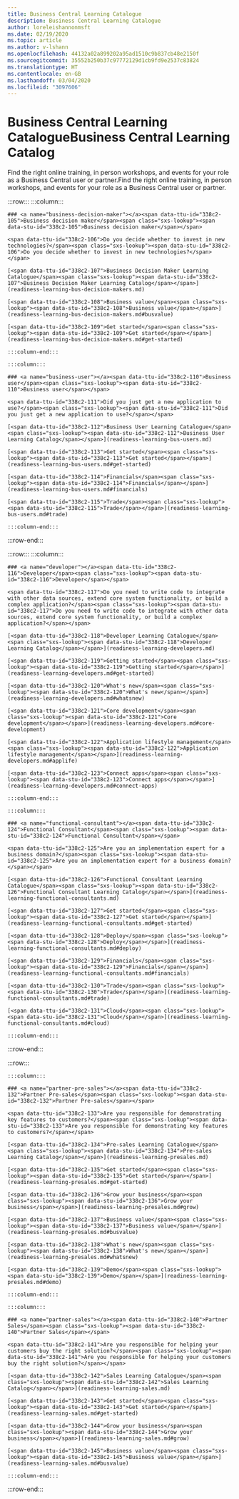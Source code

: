```yaml
---
title: Business Central Learning Catalogue
description: Business Central Learning Catalogue
author: loreleishannonmsft
ms.date: 02/19/2020
ms.topic: article
ms.author: v-lshann
ms.openlocfilehash: 44132a02a899202a95ad1510c9b837cb48e2150f
ms.sourcegitcommit: 35552b250b37c97772129d1cb9fd9e2537c83824
ms.translationtype: HT
ms.contentlocale: en-GB
ms.lasthandoff: 03/04/2020
ms.locfileid: "3097606"
---
```

# <a name="business-central-learning-catalog"></a><span data-ttu-id="338c2-103">Business Central Learning Catalogue</span><span class="sxs-lookup"><span data-stu-id="338c2-103">Business Central Learning Catalog</span></span>
<span data-ttu-id="338c2-104">Find the right online training, in person workshops, and events for your role as a Business Central user or partner.</span><span class="sxs-lookup"><span data-stu-id="338c2-104">Find the right online training, in person workshops, and events for your role as a Business Central user or partner.</span></span>

:::row:::
    :::column:::

    ### <a name="business-decision-maker"></a><span data-ttu-id="338c2-105">Business decision maker</span><span class="sxs-lookup"><span data-stu-id="338c2-105">Business decision maker</span></span>

    <span data-ttu-id="338c2-106">Do you decide whether to invest in new technologies?</span><span class="sxs-lookup"><span data-stu-id="338c2-106">Do you decide whether to invest in new technologies?</span></span> 

    [<span data-ttu-id="338c2-107">Business Decision Maker Learning Catalogue</span><span class="sxs-lookup"><span data-stu-id="338c2-107">Business Decision Maker Learning Catalog</span></span>](readiness-learning-bus-decision-makers.md)

    [<span data-ttu-id="338c2-108">Business value</span><span class="sxs-lookup"><span data-stu-id="338c2-108">Business value</span></span>](readiness-learning-bus-decision-makers.md#busvalue)

    [<span data-ttu-id="338c2-109">Get started</span><span class="sxs-lookup"><span data-stu-id="338c2-109">Get started</span></span>](readiness-learning-bus-decision-makers.md#get-started)

    :::column-end:::

    :::column:::

    ### <a name="business-user"></a><span data-ttu-id="338c2-110">Business user</span><span class="sxs-lookup"><span data-stu-id="338c2-110">Business user</span></span>

    <span data-ttu-id="338c2-111">Did you just get a new application to use?</span><span class="sxs-lookup"><span data-stu-id="338c2-111">Did you just get a new application to use?</span></span> 

    [<span data-ttu-id="338c2-112">Business User Learning Catalogue</span><span class="sxs-lookup"><span data-stu-id="338c2-112">Business User Learning Catalog</span></span>](readiness-learning-bus-users.md)

    [<span data-ttu-id="338c2-113">Get started</span><span class="sxs-lookup"><span data-stu-id="338c2-113">Get started</span></span>](readiness-learning-bus-users.md#get-started)

    [<span data-ttu-id="338c2-114">Financials</span><span class="sxs-lookup"><span data-stu-id="338c2-114">Financials</span></span>](readiness-learning-bus-users.md#financials)

    [<span data-ttu-id="338c2-115">Trade</span><span class="sxs-lookup"><span data-stu-id="338c2-115">Trade</span></span>](readiness-learning-bus-users.md#trade)

    :::column-end:::

:::row-end:::

:::row:::
    :::column:::

    ### <a name="developer"></a><span data-ttu-id="338c2-116">Developer</span><span class="sxs-lookup"><span data-stu-id="338c2-116">Developer</span></span>

    <span data-ttu-id="338c2-117">Do you need to write code to integrate with other data sources, extend core system functionality, or build a complex application?</span><span class="sxs-lookup"><span data-stu-id="338c2-117">Do you need to write code to integrate with other data sources, extend core system functionality, or build a complex application?</span></span>

    [<span data-ttu-id="338c2-118">Developer Learning Catalogue</span><span class="sxs-lookup"><span data-stu-id="338c2-118">Developer Learning Catalog</span></span>](readiness-learning-developers.md)

    [<span data-ttu-id="338c2-119">Getting started</span><span class="sxs-lookup"><span data-stu-id="338c2-119">Getting started</span></span>](readiness-learning-developers.md#get-started)

    [<span data-ttu-id="338c2-120">What's new</span><span class="sxs-lookup"><span data-stu-id="338c2-120">What's new</span></span>](readiness-learning-developers.md#whatsnew)

    [<span data-ttu-id="338c2-121">Core development</span><span class="sxs-lookup"><span data-stu-id="338c2-121">Core development</span></span>](readiness-learning-developers.md#core-development)

    [<span data-ttu-id="338c2-122">Application lifestyle management</span><span class="sxs-lookup"><span data-stu-id="338c2-122">Application lifestyle management</span></span>](readiness-learning-developers.md#applife)

    [<span data-ttu-id="338c2-123">Connect apps</span><span class="sxs-lookup"><span data-stu-id="338c2-123">Connect apps</span></span>](readiness-learning-developers.md#connect-apps)

    :::column-end:::

    :::column:::

    ### <a name="functional-consultant"></a><span data-ttu-id="338c2-124">Functional Consultant</span><span class="sxs-lookup"><span data-stu-id="338c2-124">Functional Consultant</span></span>
    
    <span data-ttu-id="338c2-125">Are you an implementation expert for a business domain?</span><span class="sxs-lookup"><span data-stu-id="338c2-125">Are you an implementation expert for a business domain?</span></span> 

    [<span data-ttu-id="338c2-126">Functional Consultant Learning Catalogue</span><span class="sxs-lookup"><span data-stu-id="338c2-126">Functional Consultant Learning Catalog</span></span>](readiness-learning-functional-consultants.md)

    [<span data-ttu-id="338c2-127">Get started</span><span class="sxs-lookup"><span data-stu-id="338c2-127">Get started</span></span>](readiness-learning-functional-consultants.md#get-started)

    [<span data-ttu-id="338c2-128">Deploy</span><span class="sxs-lookup"><span data-stu-id="338c2-128">Deploy</span></span>](readiness-learning-functional-consultants.md#deploy)

    [<span data-ttu-id="338c2-129">Financials</span><span class="sxs-lookup"><span data-stu-id="338c2-129">Financials</span></span>](readiness-learning-functional-consultants.md#financials)

    [<span data-ttu-id="338c2-130">Trade</span><span class="sxs-lookup"><span data-stu-id="338c2-130">Trade</span></span>](readiness-learning-functional-consultants.md#trade)

    [<span data-ttu-id="338c2-131">Cloud</span><span class="sxs-lookup"><span data-stu-id="338c2-131">Cloud</span></span>](readiness-learning-functional-consultants.md#cloud)

    :::column-end:::

:::row-end:::

:::row:::

    :::column:::

    ### <a name="partner-pre-sales"></a><span data-ttu-id="338c2-132">Partner Pre-sales</span><span class="sxs-lookup"><span data-stu-id="338c2-132">Partner Pre-sales</span></span>

    <span data-ttu-id="338c2-133">Are you responsible for demonstrating key features to customers?</span><span class="sxs-lookup"><span data-stu-id="338c2-133">Are you responsible for demonstrating key features to customers?</span></span> 

    [<span data-ttu-id="338c2-134">Pre-sales Learning Catalogue</span><span class="sxs-lookup"><span data-stu-id="338c2-134">Pre-sales Learning Catalog</span></span>](readiness-learning-presales.md)

    [<span data-ttu-id="338c2-135">Get started</span><span class="sxs-lookup"><span data-stu-id="338c2-135">Get started</span></span>](readiness-learning-presales.md#get-started)

    [<span data-ttu-id="338c2-136">Grow your business</span><span class="sxs-lookup"><span data-stu-id="338c2-136">Grow your business</span></span>](readiness-learning-presales.md#grow)

    [<span data-ttu-id="338c2-137">Business value</span><span class="sxs-lookup"><span data-stu-id="338c2-137">Business value</span></span>](readiness-learning-presales.md#busvalue)

    [<span data-ttu-id="338c2-138">What's new</span><span class="sxs-lookup"><span data-stu-id="338c2-138">What's new</span></span>](readiness-learning-presales.md#whatsnew)

    [<span data-ttu-id="338c2-139">Demo</span><span class="sxs-lookup"><span data-stu-id="338c2-139">Demo</span></span>](readiness-learning-presales.md#demo)

    :::column-end:::

    :::column:::

    ### <a name="partner-sales"></a><span data-ttu-id="338c2-140">Partner Sales</span><span class="sxs-lookup"><span data-stu-id="338c2-140">Partner Sales</span></span>

    <span data-ttu-id="338c2-141">Are you responsible for helping your customers buy the right solution?</span><span class="sxs-lookup"><span data-stu-id="338c2-141">Are you responsible for helping your customers buy the right solution?</span></span> 

    [<span data-ttu-id="338c2-142">Sales Learning Catalogue</span><span class="sxs-lookup"><span data-stu-id="338c2-142">Sales Learning Catalog</span></span>](readiness-learning-sales.md)

    [<span data-ttu-id="338c2-143">Get started</span><span class="sxs-lookup"><span data-stu-id="338c2-143">Get started</span></span>](readiness-learning-sales.md#get-started)

    [<span data-ttu-id="338c2-144">Grow your business</span><span class="sxs-lookup"><span data-stu-id="338c2-144">Grow your business</span></span>](readiness-learning-sales.md#grow)

    [<span data-ttu-id="338c2-145">Business value</span><span class="sxs-lookup"><span data-stu-id="338c2-145">Business value</span></span>](readiness-learning-sales.md#busvalue)

    :::column-end:::

:::row-end:::
